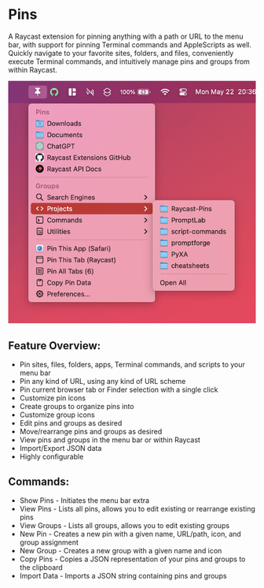 # Pins

A Raycast extension for pinning anything with a path or URL to the menu bar, with support for pinning Terminal commands and AppleScripts as well. Quickly navigate to your favorite sites, folders, and files, conveniently execute Terminal commands, and intuitively manage pins and groups from within Raycast.

<img src="./assets/pins-5.png" alt="Example of the Pins menu bar extra in action, showing pinned sites, folders, Terminal commands, and groups." width="600" />

## Feature Overview:

- Pin sites, files, folders, apps, Terminal commands, and scripts to your menu bar
- Pin any kind of URL, using any kind of URL scheme
- Pin current browser tab or Finder selection with a single click
- Customize pin icons
- Create groups to organize pins into
- Customize group icons
- Edit pins and groups as desired
- Move/rearrange pins and groups as desired
- View pins and groups in the menu bar or within Raycast
- Import/Export JSON data
- Highly configurable

## Commands:

- Show Pins - Initiates the menu bar extra
- View Pins - Lists all pins, allows you to edit existing or rearrange existing pins
- View Groups - Lists all groups, allows you to edit existing groups
- New Pin - Creates a new pin with a given name, URL/path, icon, and group assignment
- New Group - Creates a new group with a given name and icon
- Copy Pins - Copies a JSON representation of your pins and groups to the clipboard
- Import Data - Imports a JSON string containing pins and groups